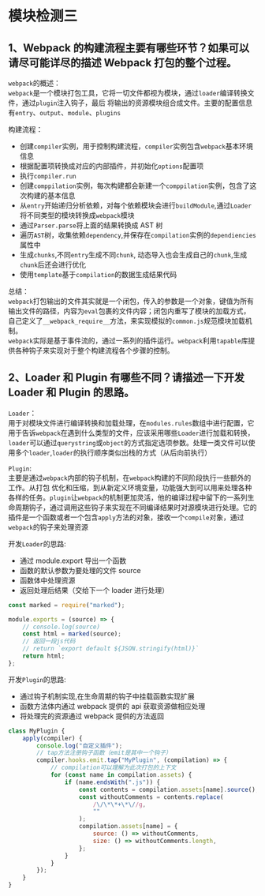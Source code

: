 # 模块检测三

## 1、Webpack 的构建流程主要有哪些环节？如果可以请尽可能详尽的描述 Webpack 打包的整个过程。

`webpack`的概述：  
`webpack`是一个模块打包工具，它将一切文件都视为模块，通过`loader`编译转换文件，通过`plugin`注入钩子，最后
将输出的资源模块组合成文件。主要的配置信息有`entry`、`output`、`module`、`plugins`

构建流程：

-   创建`compiler`实例，用于控制构建流程，`compiler`实例包含`webpack`基本环境信息
-   根据配置项转换成对应的内部插件，并初始化`options`配置项
-   执行`compiler.run`
-   创建`comppilation`实例，每次构建都会新建一个`comppilation`实例，包含了这次构建的基本信息
-   从`entry`开始递归分析依赖，对每个依赖模块会进行`buildModule`,通过`Loader`将不同类型的模块转换成`webpack`模块
-   通过`Parser.parse`将上面的结果转换成 AST 树
-   遍历`AST`树，收集依赖`dependency`,并保存在`compilation`实例的`dependiencies`属性中
-   生成`chunks`,不同`entry`生成不同`chunk`, 动态导入也会生成自己的`chunk`,生成`chunk`后还会进行优化
-   使用`template`基于`compilation`的数据生成结果代码

总结：  
`webpack`打包输出的文件其实就是一个闭包，传入的参数是一个对象，键值为所有输出文件的路径，内容为`eval`包裹的文件内容；闭包内重写了模块的加载方式，自己定义了`__webpack_require__`方法，来实现模拟的`common.js`规范模块加载机制。  
`webpack`实际是基于事件流的，通过一系列的插件运行。`webpack`利用`tapable`库提供各种钩子来实现对于整个构建流程各个步骤的控制。

## 2、Loader 和 Plugin 有哪些不同？请描述一下开发 Loader 和 Plugin 的思路。

`Loader`：  
用于对模块文件进行编译转换和加载处理，在`modules.rules`数组中进行配置，它用于告诉`webpack`在遇到什么类型的文件，应该采用哪些`Loader`进行加载和转换，`loader`可以通过`querystring`或`object`的方式指定选项参数。处理一类文件可以使用多个`loader`,`loader`的执行顺序类似出栈的方式（从后向前执行）

`Plugin`:  
主要是通过`webpack`内部的钩子机制，在`webpack`构建的不同阶段执行一些额外的工作。从打包 优化和压缩，到从新定义环境变量，功能强大到可以用来处理各种各样的任务。`plugin`让`webpack`的机制更加灵活，他的编译过程中留下的一系列生命周期钩子，通过调用这些钩子来实现在不同编译结果时对源模块进行处理。它的插件是一个函数或者一个包含`apply`方法的对象，接收一个`compile`对象，通过`webpack`的钩子来处理资源

开发`Loader`的思路:

-   通过 module.export 导出一个函数
-   函数的默认参数为要处理的文件 source
-   函数体中处理资源
-   返回处理后结果（交给下一个 loader 进行处理）

```js
const marked = require("marked");

module.exports = (source) => {
    // console.log(source)
    const html = marked(source);
    // 返回一段js代码
    // return `export default ${JSON.stringify(html)}`
    return html;
};
```

开发`Plugin`的思路:

-   通过钩子机制实现,在生命周期的钩子中挂载函数实现扩展
-   函数方法体内通过 webpack 提供的 api 获取资源做相应处理
-   将处理完的资源通过 webpack 提供的方法返回

```js
class MyPlugin {
    apply(compiler) {
        console.log("自定义插件");
        // tap方法注册钩子函数（emit是其中一个钩子）
        compiler.hooks.emit.tap("MyPlugin", (compilation) => {
            // compilation可以理解为此次打包的上下文
            for (const name in compilation.assets) {
                if (name.endsWith(".js")) {
                    const contents = compilation.assets[name].source();
                    const withoutComments = contents.replace(
                        /\/\*\*+\*\//g,
                        ""
                    );
                    compilation.assets[name] = {
                        source: () => withoutComments,
                        size: () => withoutComments.length,
                    };
                }
            }
        });
    }
}
```
